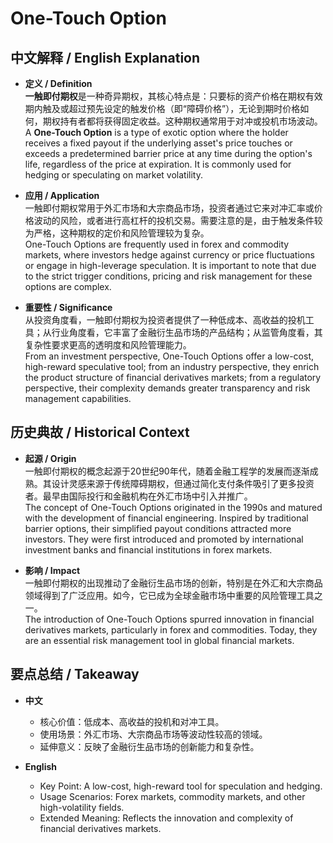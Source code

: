 # One-Touch Option

## 中文解释 / English Explanation

* **定义 / Definition**  
  **一触即付期权**是一种奇异期权，其核心特点是：只要标的资产价格在期权有效期内触及或超过预先设定的触发价格（即“障碍价格”），无论到期时价格如何，期权持有者都将获得固定收益。这种期权通常用于对冲或投机市场波动。  
  A **One-Touch Option** is a type of exotic option where the holder receives a fixed payout if the underlying asset's price touches or exceeds a predetermined barrier price at any time during the option's life, regardless of the price at expiration. It is commonly used for hedging or speculating on market volatility.

* **应用 / Application**  
  一触即付期权常用于外汇市场和大宗商品市场，投资者通过它来对冲汇率或价格波动的风险，或者进行高杠杆的投机交易。需要注意的是，由于触发条件较为严格，这种期权的定价和风险管理较为复杂。  
  One-Touch Options are frequently used in forex and commodity markets, where investors hedge against currency or price fluctuations or engage in high-leverage speculation. It is important to note that due to the strict trigger conditions, pricing and risk management for these options are complex.

* **重要性 / Significance**  
  从投资角度看，一触即付期权为投资者提供了一种低成本、高收益的投机工具；从行业角度看，它丰富了金融衍生品市场的产品结构；从监管角度看，其复杂性要求更高的透明度和风险管理能力。  
  From an investment perspective, One-Touch Options offer a low-cost, high-reward speculative tool; from an industry perspective, they enrich the product structure of financial derivatives markets; from a regulatory perspective, their complexity demands greater transparency and risk management capabilities.

## 历史典故 / Historical Context

* **起源 / Origin**  
  一触即付期权的概念起源于20世纪90年代，随着金融工程学的发展而逐渐成熟。其设计灵感来源于传统障碍期权，但通过简化支付条件吸引了更多投资者。最早由国际投行和金融机构在外汇市场中引入并推广。  
  The concept of One-Touch Options originated in the 1990s and matured with the development of financial engineering. Inspired by traditional barrier options, their simplified payout conditions attracted more investors. They were first introduced and promoted by international investment banks and financial institutions in forex markets.

* **影响 / Impact**  
  一触即付期权的出现推动了金融衍生品市场的创新，特别是在外汇和大宗商品领域得到了广泛应用。如今，它已成为全球金融市场中重要的风险管理工具之一。  
  The introduction of One-Touch Options spurred innovation in financial derivatives markets, particularly in forex and commodities. Today, they are an essential risk management tool in global financial markets.

## 要点总结 / Takeaway

* **中文**  
  - 核心价值：低成本、高收益的投机和对冲工具。  
  - 使用场景：外汇市场、大宗商品市场等波动性较高的领域。  
  - 延伸意义：反映了金融衍生品市场的创新能力和复杂性。

* **English**  
  - Key Point: A low-cost, high-reward tool for speculation and hedging.  
  - Usage Scenarios: Forex markets, commodity markets, and other high-volatility fields.  
  - Extended Meaning: Reflects the innovation and complexity of financial derivatives markets.